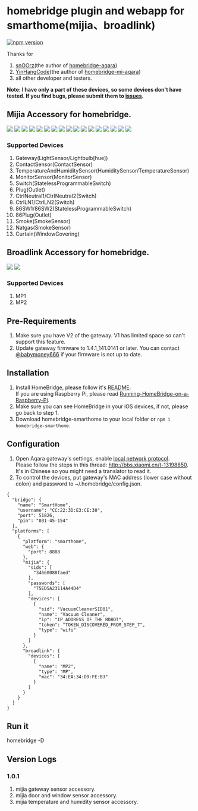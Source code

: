 # homebridge plugin and webapp for smarthome(mijia、broadlink)
[![npm version](https://badge.fury.io/js/homebridge-smarthome.svg)](https://badge.fury.io/js/homebridge-smarthome)

Thanks for 
1. [snOOrz](https://github.com/snOOrz)(the author of [homebridge-aqara](https://github.com/snOOrz/homebridge-aqara))
2. [YinHangCode](https://github.com/YinHangCode/homebridge-mi-aqara)(the author of [homebridge-mi-aqara](https://github.com/YinHangCode/homebridge-mi-aqara))
3. all other developer and testers.   

**Note: I have only a part of these devices, so some devices don't have tested. If you find bugs, please submit them to [issues](https://github.com/rench/homebridge-smarthome/issues).**

## Mijia Accessory for homebridge.   

![](http://7fv93h.com1.z0.glb.clouddn.com/Gateway.jpg)
![](http://7fv93h.com1.z0.glb.clouddn.com/ContactSensor.jpg)
![](http://7fv93h.com1.z0.glb.clouddn.com/MotionSensor.jpg)
![](http://7fv93h.com1.z0.glb.clouddn.com/Button.jpg)
![](http://7fv93h.com1.z0.glb.clouddn.com/TemperatureAndHumiditySensor.jpg)
![](http://7fv93h.com1.z0.glb.clouddn.com/SingleSwitch.jpg)
![](http://7fv93h.com1.z0.glb.clouddn.com/DuplexSwitch.jpg)
![](http://7fv93h.com1.z0.glb.clouddn.com/SingleSwitchLN.jpg)
![](http://7fv93h.com1.z0.glb.clouddn.com/DuplexSwitchLN.jpg)
![](http://7fv93h.com1.z0.glb.clouddn.com/SingleButton86.jpg)
![](http://7fv93h.com1.z0.glb.clouddn.com/DuplexButton86.jpg)
![](http://7fv93h.com1.z0.glb.clouddn.com/PlugBase.jpg)
![](http://7fv93h.com1.z0.glb.clouddn.com/PlugBase86.jpg)
![](http://7fv93h.com1.z0.glb.clouddn.com/MagicSquare.jpg)
![](http://7fv93h.com1.z0.glb.clouddn.com/SmokeDetector.jpg)
![](http://7fv93h.com1.z0.glb.clouddn.com/NatgasDetector.jpg)
![](http://7fv93h.com1.z0.glb.clouddn.com/ElectricCurtain.jpg)

### Supported Devices
1. Gateway(LightSensor/Lightbulb[hue])
2. ContactSensor(ContactSensor)
3. TemperatureAndHumiditySensor(HumiditySensor/TemperatureSensor)
4. MonitorSensor(MonitorSensor)
5. Switch(StatelessProgrammableSwitch)
6. Plug(Outlet)
7. CtrlNeutral1/CtrlNeutral2(Switch)
8. CtrlLN1/CtrlLN2(Switch)
9. 86SW1/86SW2(StatelessProgrammableSwitch)
10. 86Plug(Outlet)
11. Smoke(SmokeSensor)
12. Natgas(SmokeSensor)
13. Curtain(WindowCovering)

## Broadlink Accessory for homebridge.
![](http://7fv93h.com1.z0.glb.clouddn.com/Broadlink_MP1.jpg)
![](http://7fv93h.com1.z0.glb.clouddn.com/Broadlink_MP2.jpg)

### Supported Devices
1. MP1
2. MP2


## Pre-Requirements
1. Make sure you have V2 of the gateway. V1 has limited space so can't support this feature.  
2. Update gateway firmware to 1.4.1_141.0141 or later. You can contact [@babymoney666](https://github.com/babymoney666) if your firmware is not up to date.  

## Installation
1. Install HomeBridge, please follow it's [README](https://github.com/nfarina/homebridge/blob/master/README.md).  
If you are using Raspberry Pi, please read [Running-HomeBridge-on-a-Raspberry-Pi](https://github.com/nfarina/homebridge/wiki/Running-HomeBridge-on-a-Raspberry-Pi).  
2. Make sure you can see HomeBridge in your iOS devices, if not, please go back to step 1.  
3. Download homebridge-smarthome to your local folder or `npm i homebridge-smarthome`.  

## Configuration
1. Open Aqara gateway's settings, enable [local network protocol](https://github.com/louisZL/lumi-gateway-local-api).  
Please follow the steps in this thread: http://bbs.xiaomi.cn/t-13198850. It's in Chinese so you might need a translator to read it.  
2. To control the devices, put gateway's MAC address (lower case without colon) and password to ~/.homebridge/config.json.  
```
{
  "bridge": {
    "name": "SmartHome",
    "username": "CC:22:3D:E3:CE:30",
    "port": 51826,
    "pin": "031-45-154"
  },
  "platforms": [
    {
      "platform": "smarthome",
      "web": {
        "port": 8888
      },
      "mijia": {
        "sids": [
          "34660088faed"
        ],
        "passwords": [
          "75ED5A23114A44D4"
        ],
        "devices": [
          {
            "sid": "VacuumCleanerSID01",
            "name": "Vacuum Cleaner",
            "ip": "IP_ADDRESS_OF_THE_ROBOT",
            "token": "TOKEN_DISCOVERED_FROM_STEP_7",
            "type": "wifi"
          }
        ]
      },
      "broadlink": {
        "devices": [
          {
            "name": "MP2",
            "type": "MP",
            "mac": "34:EA:34:D9:FE:B3"
          }
        ]
      }
    }
  ]
}
```
    
## Run it
homebridge -D  

## Version Logs 
### 1.0.1
1. mijia gateway sensor accessory.
2. mijia door and window sensor accessory.
3. mijia temperature and humidity sensor accessory.
